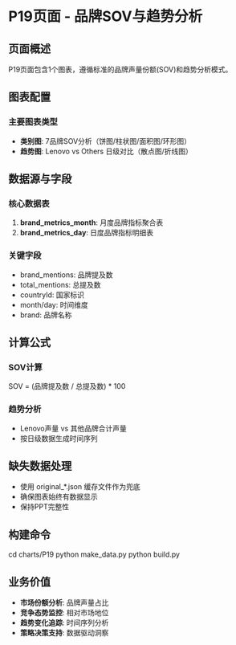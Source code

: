 # P19页面 - 品牌SOV与趋势分析

## 页面概述

P19页面包含1个图表，遵循标准的品牌声量份额(SOV)和趋势分析模式。

## 图表配置

### 主要图表类型
- **类别图**: 7品牌SOV分析（饼图/柱状图/面积图/环形图）
- **趋势图**: Lenovo vs Others 日级对比（散点图/折线图）

## 数据源与字段

### 核心数据表
1. **brand_metrics_month**: 月度品牌指标聚合表
2. **brand_metrics_day**: 日度品牌指标明细表

### 关键字段
- brand_mentions: 品牌提及数
- total_mentions: 总提及数  
- countryId: 国家标识
- month/day: 时间维度
- brand: 品牌名称

## 计算公式

### SOV计算
SOV = (品牌提及数 / 总提及数) * 100

### 趋势分析
- Lenovo声量 vs 其他品牌合计声量
- 按日级数据生成时间序列

## 缺失数据处理

- 使用 original_*.json 缓存文件作为兜底
- 确保图表始终有数据显示
- 保持PPT完整性

## 构建命令

cd charts/P19
python make_data.py
python build.py

## 业务价值

- **市场份额分析**: 品牌声量占比
- **竞争态势监控**: 相对市场地位
- **趋势变化追踪**: 时间序列分析
- **策略决策支持**: 数据驱动洞察
